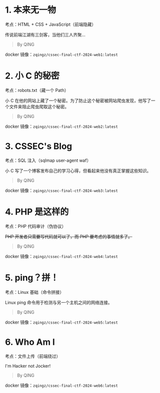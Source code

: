 # 1. 本来无一物

考点：HTML + CSS + JavaScript（前端隐藏）

传说前端江湖有三剑客，当他们三人齐聚...

> By QING

docker 镜像：`zqingz/cssec-final-ctf-2024-web1:latest`

# 2. 小 C 的秘密

考点：robots.txt（藏一个 Path）

小 C 在他的网站上藏了一个秘密。为了防止这个秘密被网站爬虫发现，他写了一个文件来阻止爬虫爬取这个秘密。

> By QING

docker 镜像：`zqingz/cssec-final-ctf-2024-web2:latest`

# 3. CSSEC's Blog

考点：SQL 注入（sqlmap user-agent waf）

小 C 写了一个博客发布自己的学习心得，但看起来他没有真正掌握这些知识。

> By QING

docker 镜像：`zqingz/cssec-final-ctf-2024-web3:latest`

# 4. PHP 是这样的

考点：PHP 代码审计（伪协议）

<del>PHP 开发者只需要写代码就可以了，而 PHP 要考虑的事情就多了。</del>

> By QING

docker 镜像：`zqingz/cssec-final-ctf-2024-web4:latest`

# 5. ping？拼！

考点：Linux 基础（命令拼接）

Linux ping 命令用于检测与另一个主机之间的网络连接。

> By QING

docker 镜像：`zqingz/cssec-final-ctf-2024-web5:latest`

# 6. Who Am I

考点：文件上传（前端绕过）

I'm Hacker not Jocker!

> By QING

docker 镜像：`zqingz/cssec-final-ctf-2024-web6:latest`
